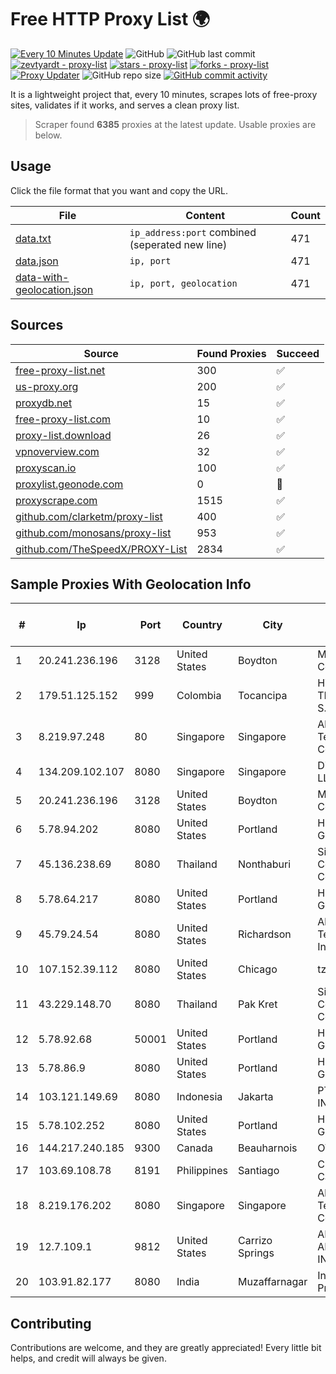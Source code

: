 
# Free HTTP Proxy List 🌍

[![Every 10 Minutes Update](https://github.com/mertguvencli/http-proxy-list/actions/workflows/main.yml/badge.svg?branch=main)](https://github.com/mertguvencli/http-proxy-list/actions/workflows/main.yml)
![GitHub](https://img.shields.io/github/license/mertguvencli/http-proxy-list)
![GitHub last commit](https://img.shields.io/github/last-commit/mertguvencli/http-proxy-list)
[![zevtyardt - proxy-list](https://img.shields.io/static/v1?label=zevtyardt&message=proxy-list&color=blue&logo=github)](https://github.com/zevtyardt/proxy-list "Go to GitHub repo")
[![stars - proxy-list](https://img.shields.io/github/stars/zevtyardt/proxy-list?style=social)](https://github.com/zevtyardt/proxy-list)
[![forks - proxy-list](https://img.shields.io/github/forks/zevtyardt/proxy-list?style=social)](https://github.com/zevtyardt/proxy-list)
[![Proxy Updater](https://github.com/zevtyardt/proxy-list/workflows/Proxy%20Updater/badge.svg)](https://github.com/zevtyardt/proxy-list/actions?query=workflow:"Proxy+Updater")
![GitHub repo size](https://img.shields.io/github/repo-size/zevtyardt/proxy-list)
[![GitHub commit activity](https://img.shields.io/github/commit-activity/m/zevtyardt/proxy-list?logo=commits)](https://github.com/zevtyardt/proxy-list/commits/main)

It is a lightweight project that, every 10 minutes, scrapes lots of free-proxy sites, validates if it works, and serves a clean proxy list.

> Scraper found **6385** proxies at the latest update. Usable proxies are below.

## Usage

Click the file format that you want and copy the URL.

|File|Content|Count|
|----|-------|-----|
|[data.txt](https://raw.githubusercontent.com/mertguvencli/http-proxy-list/main/proxy-list/data.txt)|`ip_address:port` combined (seperated new line)|471|
|[data.json](https://raw.githubusercontent.com/mertguvencli/http-proxy-list/main/proxy-list/data.json)|`ip, port`|471|
|[data-with-geolocation.json](https://raw.githubusercontent.com/mertguvencli/http-proxy-list/main/proxy-list/data-with-geolocation.json)|`ip, port, geolocation`|471|

## Sources

|Source|Found Proxies|Succeed|
|------|-------------|-------|
|[free-proxy-list.net](https://free-proxy-list.net)|300|✅|
|[us-proxy.org](https://www.us-proxy.org)|200|✅|
|[proxydb.net](http://proxydb.net)|15|✅|
|[free-proxy-list.com](https://free-proxy-list.com/?page=&port=&type%5B%5D=http&type%5B%5D=https&up_time=0&search=Search)|10|✅|
|[proxy-list.download](https://www.proxy-list.download/HTTP)|26|✅|
|[vpnoverview.com](https://vpnoverview.com/privacy/anonymous-browsing/free-proxy-servers)|32|✅|
|[proxyscan.io](https://www.proxyscan.io)|100|✅|
|[proxylist.geonode.com](https://proxylist.geonode.com/api/proxy-list?limit=300&page=1&sort_by=lastChecked&sort_type=desc&protocols=http,https)|0|🚫|
|[proxyscrape.com](https://api.proxyscrape.com/v2/?request=displayproxies&protocol=http&timeout=10000&country=all&ssl=all&anonymity=all)|1515|✅|
|[github.com/clarketm/proxy-list](https://raw.githubusercontent.com/clarketm/proxy-list/master/proxy-list-raw.txt)|400|✅|
|[github.com/monosans/proxy-list](https://raw.githubusercontent.com/monosans/proxy-list/main/proxies/http.txt)|953|✅|
|[github.com/TheSpeedX/PROXY-List](https://raw.githubusercontent.com/TheSpeedX/PROXY-List/master/http.txt)|2834|✅|


## Sample Proxies With Geolocation Info

|#|Ip|Port|Country|City|Internet Service Provider|
|-|--|----|-------|----|-------------------------|
|1|20.241.236.196|3128|United States|Boydton|Microsoft Corporation|
|2|179.51.125.152|999|Colombia|Tocancipa|HV TELEVISION S.A.S|
|3|8.219.97.248|80|Singapore|Singapore|Alibaba (US) Technology Co., Ltd.|
|4|134.209.102.107|8080|Singapore|Singapore|DigitalOcean, LLC|
|5|20.241.236.196|3128|United States|Boydton|Microsoft Corporation|
|6|5.78.94.202|8080|United States|Portland|Hetzner Online GmbH|
|7|45.136.238.69|8080|Thailand|Nonthaburi|Siamdata Communication Co., ltd.|
|8|5.78.64.217|8080|United States|Portland|Hetzner Online GmbH|
|9|45.79.24.54|8080|United States|Richardson|Akamai Technologies, Inc.|
|10|107.152.39.112|8080|United States|Chicago|tzulo, inc.|
|11|43.229.148.70|8080|Thailand|Pak Kret|Siamdata Communication Co.|
|12|5.78.92.68|50001|United States|Portland|Hetzner Online GmbH|
|13|5.78.86.9|8080|United States|Portland|Hetzner Online GmbH|
|14|103.121.149.69|8080|Indonesia|Jakarta|PT EMERIO INDONESIA|
|15|5.78.102.252|8080|United States|Portland|Hetzner Online GmbH|
|16|144.217.240.185|9300|Canada|Beauharnois|OVH SAS|
|17|103.69.108.78|8191|Philippines|Santiago|CITI Cableworld Inc.|
|18|8.219.176.202|8080|Singapore|Singapore|Alibaba (US) Technology Co., Ltd.|
|19|12.7.109.1|9812|United States|Carrizo Springs|AIRESPRING-ADT SYSTEMS, INC.|
|20|103.91.82.177|8080|India|Muzaffarnagar|Inter Net Ly Private Limited|



## Contributing

Contributions are welcome, and they are greatly appreciated! Every
little bit helps, and credit will always be given.

